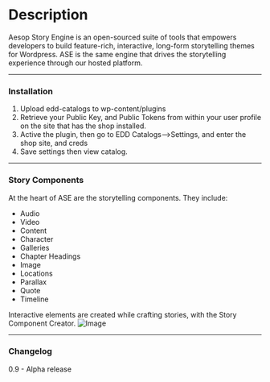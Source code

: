 # Description
Aesop Story Engine is an open-sourced suite of tools that empowers developers to build feature-rich, interactive, long-form storytelling themes for Wordpress. ASE is the same engine that drives the storytelling experience through our hosted platform.

---

### Installation 
1. Upload edd-catalogs to wp-content/plugins
2. Retrieve your Public Key, and Public Tokens from within your user profile on the site that has the shop installed.
3. Active the plugin, then go to EDD Catalogs-->Settings, and enter the shop site, and creds
4. Save settings then view catalog.

---

### Story Components 
At the heart of ASE are the storytelling components. They include:  
* Audio  
* Video  
* Content  
* Character  
* Galleries  
* Chapter Headings  
* Image  
* Locations  
* Parallax  
* Quote  
* Timeline  

Interactive elements are created while crafting stories, with the Story Component Creator.
![Image](https://dl.dropboxusercontent.com/u/5594632/ase-screenshot.png)

---

### Changelog
0.9 - Alpha release
